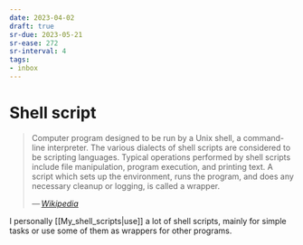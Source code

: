 ```yaml
---
date: 2023-04-02
draft: true
sr-due: 2023-05-21
sr-ease: 272
sr-interval: 4
tags:
- inbox
---
```


# Shell script

> Computer program designed to be run by a Unix shell, a command-line
> interpreter. The various dialects of shell scripts are considered to be
> scripting languages. Typical operations performed by shell scripts include
> file manipulation, program execution, and printing text. A script which sets
> up the environment, runs the program, and does any necessary cleanup or
> logging, is called a wrapper.
>
> — <cite>[Wikipedia](https://en.wikipedia.org/wiki/Shell_script)</cite>

I personally [[My_shell_scripts|use]] a lot of shell scripts, mainly for simple
tasks or use some of them as wrappers for other programs.
